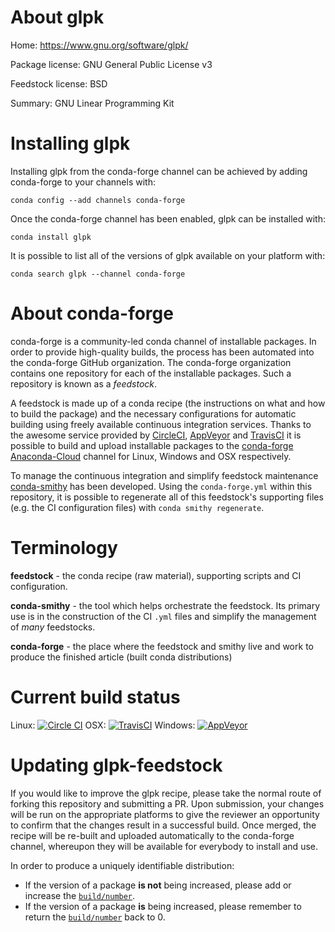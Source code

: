 About glpk
==========

Home: https://www.gnu.org/software/glpk/

Package license: GNU General Public License v3

Feedstock license: BSD

Summary: GNU Linear Programming Kit



Installing glpk
===============

Installing glpk from the conda-forge channel can be achieved by adding conda-forge to your channels with:

```
conda config --add channels conda-forge
```

Once the conda-forge channel has been enabled, glpk can be installed with:

```
conda install glpk
```

It is possible to list all of the versions of glpk available on your platform with:

```
conda search glpk --channel conda-forge
```


About conda-forge
=================

conda-forge is a community-led conda channel of installable packages.
In order to provide high-quality builds, the process has been automated into the
conda-forge GitHub organization. The conda-forge organization contains one repository 
for each of the installable packages. Such a repository is known as a *feedstock*.

A feedstock is made up of a conda recipe (the instructions on what and how to build
the package) and the necessary configurations for automatic building using freely
available continuous integration services. Thanks to the awesome service provided by
[CircleCI](https://circleci.com/), [AppVeyor](http://www.appveyor.com/)
and [TravisCI](https://travis-ci.org/) it is possible to build and upload installable
packages to the [conda-forge](https://anaconda.org/conda-forge)
[Anaconda-Cloud](http://docs.anaconda.org/) channel for Linux, Windows and OSX respectively.

To manage the continuous integration and simplify feedstock maintenance
[conda-smithy](http://github.com/conda-forge/conda-smithy) has been developed.
Using the ``conda-forge.yml`` within this repository, it is possible to regenerate all of
this feedstock's supporting files (e.g. the CI configuration files) with ``conda smithy regenerate``.


Terminology
===========

**feedstock** - the conda recipe (raw material), supporting scripts and CI configuration.

**conda-smithy** - the tool which helps orchestrate the feedstock.
                   Its primary use is in the construction of the CI ``.yml`` files
                   and simplify the management of *many* feedstocks.

**conda-forge** - the place where the feedstock and smithy live and work to
                  produce the finished article (built conda distributions)

Current build status
====================
Linux: [![Circle CI](https://circleci.com/gh/conda-forge/glpk-feedstock.svg?style=svg)](https://circleci.com/gh/conda-forge/glpk-feedstock)
OSX: [![TravisCI](https://travis-ci.org/conda-forge/glpk-feedstock.svg?branch=master)](https://travis-ci.org/conda-forge/glpk-feedstock) 
Windows: [![AppVeyor](https://ci.appveyor.com/api/projects/status/github/conda-forge/glpk-feedstock?svg=True)](https://ci.appveyor.com/project/conda-forge/glpk-feedstock/branch/master)


Updating glpk-feedstock
=======================

If you would like to improve the glpk recipe, please take the normal
route of forking this repository and submitting a PR. Upon submission, your changes will
be run on the appropriate platforms to give the reviewer an opportunity to confirm that the
changes result in a successful build. Once merged, the recipe will be re-built and uploaded
automatically to the conda-forge channel, whereupon they will be available for everybody to
install and use.

In order to produce a uniquely identifiable distribution:
 * If the version of a package **is not** being increased, please add or increase
   the [``build/number``](http://conda.pydata.org/docs/building/meta-yaml.html#build-number-and-string). 
 * If the version of a package **is** being increased, please remember to return
   the [``build/number``](http://conda.pydata.org/docs/building/meta-yaml.html#build-number-and-string)
   back to 0.
